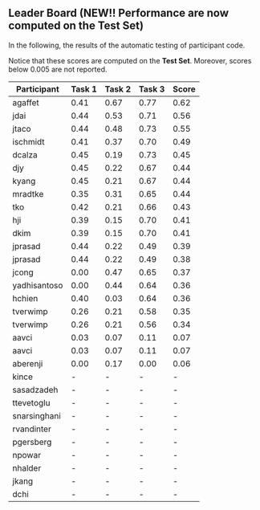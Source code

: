 ## Leader Board (NEW!! Performance are now computed on the Test Set)

In the following, the results of the automatic testing of participant code.

Notice that these scores are computed on the **Test Set**. Moreover, scores below 0.005 are not reported.

| Participant  | Task 1 | Task 2 | Task 3 | Score |
|---|---|---|---|---|
| agaffet | 0.41 | 0.67 |  0.77 | 0.62 | 
| jdai | 0.44 | 0.53 |  0.71 | 0.56 | 
| jtaco | 0.44 | 0.48 |  0.73 | 0.55 | 
| ischmidt | 0.41 | 0.37 |  0.70 | 0.49 | 
| dcalza | 0.45 | 0.19 |  0.73 | 0.45 | 
| djy | 0.45 | 0.22 |  0.67 | 0.44 | 
| kyang | 0.45 | 0.21 |  0.67 | 0.44 | 
| mradtke | 0.35 | 0.31 |  0.65 | 0.44 | 
| tko | 0.42 | 0.21 |  0.66 | 0.43 | 
| hji | 0.39 | 0.15 |  0.70 | 0.41 | 
| dkim | 0.39 | 0.15 |  0.70 | 0.41 | 
| jprasad | 0.44 | 0.22 |  0.49 | 0.39 | 
| jprasad | 0.44 | 0.22 |  0.49 | 0.38 | 
| jcong | 0.00 | 0.47 |  0.65 | 0.37 | 
| yadhisantoso | 0.00 | 0.44 |  0.64 | 0.36 | 
| hchien | 0.40 | 0.03 |  0.64 | 0.36 | 
| tverwimp | 0.26 | 0.21 |  0.58 | 0.35 | 
| tverwimp | 0.26 | 0.21 |  0.56 | 0.34 | 
| aavci | 0.03 | 0.07 |  0.11 | 0.07 | 
| aavci | 0.03 | 0.07 |  0.11 | 0.07 | 
| aberenji | 0.00 | 0.17 |  0.00 | 0.06 | 
| kince | - | - |  - | - | 
| sasadzadeh | - | - |  - | - | 
| ttevetoglu | - | - |  - | - | 
| snarsinghani | - | - |  - | - | 
| rvandinter | - | - |  - | - | 
| pgersberg | - | - |  - | - | 
| npowar | - | - |  - | - | 
| nhalder | - | - |  - | - | 
| jkang | - | - |  - | - | 
| dchi | - | - |  - | - | 

